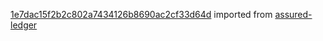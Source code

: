[1e7dac15f2b2c802a7434126b8690ac2cf33d64d](https://github.com/insolar/assured-ledger/commit/1e7dac15f2b2c802a7434126b8690ac2cf33d64d) imported from [assured-ledger](https://github.com/insolar/assured-ledger)
